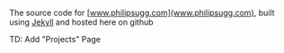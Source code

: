 The source code for [www.philipsugg.com](www.philipsugg.com), built using [Jekyll](https:/jekyllrb.com) and hosted here on github

TD: Add "Projects" Page
